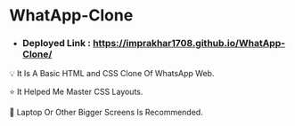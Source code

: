 # WhatApp-Clone

- ### Deployed Link : https://imprakhar1708.github.io/WhatApp-Clone/

💡 It Is A Basic HTML and CSS Clone Of WhatsApp Web.

⭐ It Helped Me Master CSS Layouts.

📵 Laptop Or Other Bigger Screens Is Recommended.
